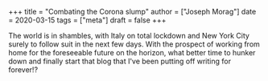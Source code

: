 +++
title = "Combating the Corona slump"
author = ["Joseph Morag"]
date = 2020-03-15
tags = ["meta"]
draft = false
+++

The world is in shambles, with Italy on total lockdown and New York City surely to follow suit in the next few days. With the prospect of working from home for the foreseeable future on the horizon, what better time to hunker down and finally start that blog that I've been putting off writing for forever!?

